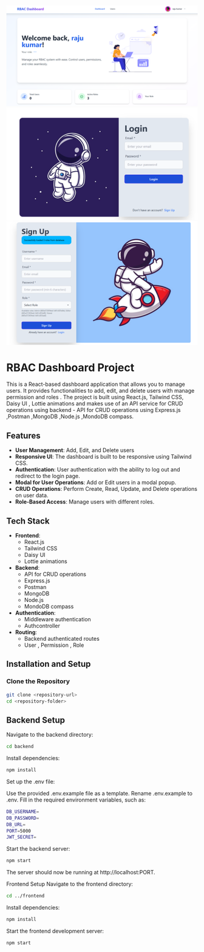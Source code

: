 ![image alt](https://github.com/kumariaditi52/RBAC-dynamic-dashboard/blob/ecc7b91781c2059fc3839e1677461bdecc065dde/Screenshot%202025-06-24%20161124.png)
![image alt](https://github.com/kumariaditi52/RBAC-dynamic-dashboard/blob/ecc7b91781c2059fc3839e1677461bdecc065dde/Screenshot%202025-06-24%20161145.png)
![image alt](https://github.com/kumariaditi52/RBAC-dynamic-dashboard/blob/ecc7b91781c2059fc3839e1677461bdecc065dde/Screenshot%202025-06-24%20161221.png)






# RBAC Dashboard Project

This is a React-based dashboard application that allows you to manage users. It provides functionalities to add, edit, and delete users with manage permission and roles . The project is built using React.js, Tailwind CSS, Daisy UI , Lottie animations and makes use of an API service for CRUD operations using backend   - API for CRUD operations using Express.js ,Postman ,MongoDB ,Node.js ,MondoDB compass.

## Features

- **User Management**: Add, Edit, and Delete users
- **Responsive UI**: The dashboard is built to be responsive using Tailwind CSS.
- **Authentication**: User authentication with the ability to log out and redirect to the login page.
- **Modal for User Operations**: Add or Edit users in a modal popup.
- **CRUD Operations**: Perform Create, Read, Update, and Delete operations on user data.
- **Role-Based Access**: Manage users with different roles.

## Tech Stack

- **Frontend**:
  - React.js
  - Tailwind CSS
  - Daisy UI
  - Lottie animations
- **Backend**:
  - API for CRUD operations
  - Express.js
  - Postman
  - MongoDB
  - Node.js
  - MondoDB compass
- **Authentication**:
  - Middleware authentication
  - Authcontroller
- **Routing**:
  - Backend authenticated routes
  - User , Permission , Role


## Installation and Setup

### Clone the Repository

```bash
git clone <repository-url>
cd <repository-folder>
```
## Backend Setup
Navigate to the backend directory:

```bash
cd backend
```

Install dependencies:
```bash
npm install
```
Set up the .env file:

Use the provided .env.example file as a template.
Rename .env.example to .env.
Fill in the required environment variables, such as:
```bash
DB_USERNAME=
DB_PASSWORD=
DB_URL=
PORT=5000
JWT_SECRET=
```
Start the backend server:

```bash
npm start
```
The server should now be running at http://localhost:PORT.

Frontend Setup
Navigate to the frontend directory:

```bash
cd ../frontend
```
Install dependencies:

```bash
npm install
```
Start the frontend development server:

```bash
npm start
```

